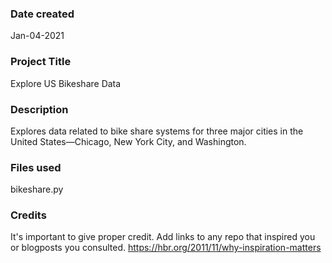 ### Date created
Jan-04-2021
### Project Title
Explore US Bikeshare Data

### Description
Explores data related to bike share systems for three major cities in the United States—Chicago, New York City, and Washington.

### Files used
bikeshare.py

### Credits
It's important to give proper credit. Add links to any repo that inspired you or blogposts you consulted.
https://hbr.org/2011/11/why-inspiration-matters

